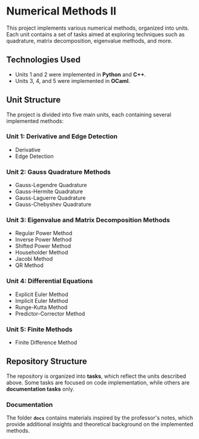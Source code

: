 # Numerical Methods II 

This project implements various numerical methods, organized into units. Each unit contains a set of tasks aimed at exploring techniques such as quadrature, matrix decomposition, eigenvalue methods, and more.

## Technologies Used

- Units 1 and 2 were implemented in **Python** and **C++**.
- Units 3, 4, and 5 were implemented in **OCaml**.

## Unit Structure

The project is divided into five main units, each containing several implemented methods:

### Unit 1: Derivative and Edge Detection
- Derivative
- Edge Detection

### Unit 2: Gauss Quadrature Methods
- Gauss-Legendre Quadrature
- Gauss-Hermite Quadrature
- Gauss-Laguerre Quadrature
- Gauss-Chebyshev Quadrature

### Unit 3: Eigenvalue and Matrix Decomposition Methods
- Regular Power Method
- Inverse Power Method
- Shifted Power Method
- Householder Method
- Jacobi Method
- QR Method

### Unit 4: Differential Equations
- Explicit Euler Method
- Implicit Euler Method
- Runge-Kutta Method
- Predictor-Corrector Method

### Unit 5: Finite Methods
- Finite Difference Method

## Repository Structure

The repository is organized into **tasks**, which reflect the units described above. Some tasks are focused on code implementation, while others are **documentation tasks** only.

### Documentation

The folder **`docs`** contains materials inspired by the professor's notes, which provide additional insights and theoretical background on the implemented methods.


